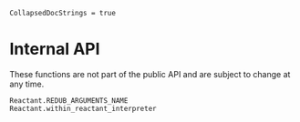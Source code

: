 ```@meta
CollapsedDocStrings = true
```

# Internal API

These functions are not part of the public API and are subject to change at any time.

```@docs
Reactant.REDUB_ARGUMENTS_NAME
Reactant.within_reactant_interpreter
```
